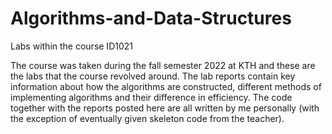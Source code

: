# Algorithms-and-Data-Structures
Labs within the course ID1021

The course was taken during the fall semester 2022 at KTH and these are the labs that the course revolved around.
The lab reports contain key information about how the algorithms are constructed, different methods of implementing algorithms and their difference in efficiency.
The code together with the reports posted here are all written by me personally (with the exception of eventually given skeleton code from the teacher). 


